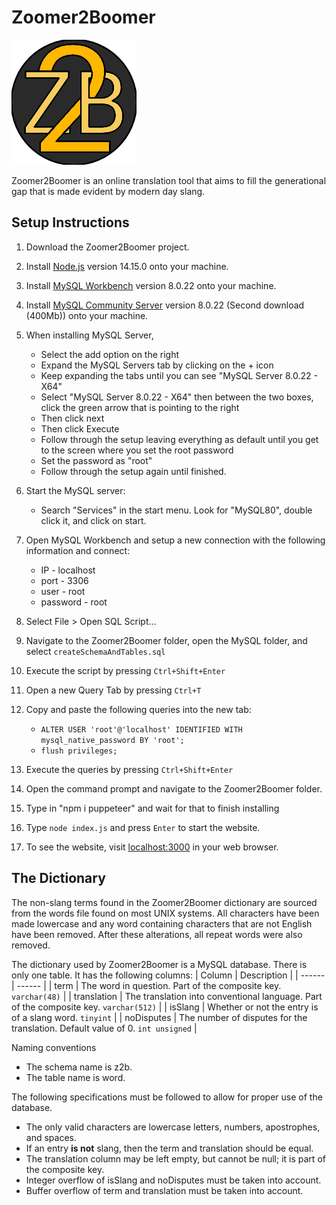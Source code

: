 
# Zoomer2Boomer
![Logo](./public/img/logo.png "A beautiful logo")

Zoomer2Boomer is an online translation tool that aims to fill the generational gap that is made evident by modern day slang.

## Setup Instructions
1. Download the Zoomer2Boomer project.

2. Install [Node.js](https://nodejs.org/en/) version 14.15.0 onto your machine.
3. Install [MySQL Workbench](https://dev.mysql.com/downloads/workbench/) version 8.0.22 onto your machine.
4. Install [MySQL Community Server](https://dev.mysql.com/downloads/installer/) version 8.0.22 (Second download  (400Mb)) onto your machine.
5. When installing MySQL Server, 
	* Select the add option on the right
	* Expand the MySQL Servers tab by clicking on the + icon
	* Keep expanding the tabs until you can see "MySQL Server 8.0.22 - X64"
	* Select "MySQL Server 8.0.22 - X64" then between the two boxes, click the green arrow that is pointing to the right
	* Then click next
	* Then click Execute
	* Follow through the setup leaving everything as default until you get to the screen where you set the root password
	* Set the password as "root"
	* Follow through the setup again until finished.
5. Start the MySQL server:
   * Search "Services" in the start menu. Look for "MySQL80", double click it, and click on start.
6. Open MySQL Workbench and setup a new connection with the following information and connect:
   * IP - localhost
   * port - 3306
   * user - root
   * password - root
7. Select File > Open SQL Script...
8. Navigate to the Zoomer2Boomer folder, open the MySQL folder, and select `createSchemaAndTables.sql`
9. Execute the script by pressing `Ctrl+Shift+Enter`
10. Open a new Query Tab by pressing `Ctrl+T`
11. Copy and paste the following queries into the new tab:
    * `ALTER USER 'root'@'localhost' IDENTIFIED WITH mysql_native_password BY 'root';`
    * `flush privileges;`
12. Execute the queries by pressing `Ctrl+Shift+Enter`
13. Open the command prompt and navigate to the Zoomer2Boomer folder.
14. Type in "npm i puppeteer" and wait for that to finish installing
15. Type `node index.js` and press `Enter` to start the website.
16. To see the website, visit [localhost:3000](http://localhost:3000) in your web browser.

## The Dictionary
The non-slang terms found in the Zoomer2Boomer dictionary are sourced from the words file found on most UNIX systems. All characters have been made lowercase and any word containing characters that are not English have been removed. After these alterations, all repeat words were also removed.

The dictionary used by Zoomer2Boomer is a MySQL database. There is only one table. It has the following columns:
| Column        | Description                                                                           |
| ------        | ------                                                                                |
| term          | The word in question. Part of the composite key. `varchar(48)`                        |
| translation   | The translation into conventional language. Part of the composite key. `varchar(512)` |
| isSlang       | Whether or not the entry is of a slang word. `tinyint`                                |
| noDisputes    | The number of disputes for the translation. Default value of 0. `int unsigned`        |

Naming conventions
* The schema name is z2b.
* The table name is word.

The following specifications must be followed to allow for proper use of the database.
* The only valid characters are lowercase letters, numbers, apostrophes, and spaces.
* If an entry __is not__ slang, then the term and translation should be equal.
* The translation column may be left empty, but cannot be null; it is part of the composite key.
* Integer overflow of isSlang and noDisputes must be taken into account.
* Buffer overflow of term and translation must be taken into account.
